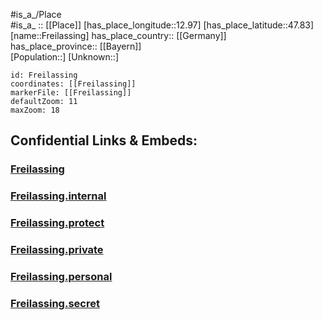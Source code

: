﻿---
location: [47.83,12.97] 
mapzoom: [7,12] 
mapmarker: city 
type: City
tags:
- geo/City


SpocWebEntityId: 30258
isDeleted: false
confidential: public

---
#is_a_/Place  
#is_a_ :: [[Place]] 
[has_place_longitude::12.97] 
[has_place_latitude::47.83] 
[name::Freilassing] 
has_place_country:: [[Germany]]  
has_place_province:: [[Bayern]]  
[Population::] 
[Unknown::] 


```leaflet
id: Freilassing
coordinates: [[Freilassing]] 
markerFile: [[Freilassing]] 
defaultZoom: 11 
maxZoom: 18
```


## Confidential Links & Embeds: 

### [Freilassing](/_public/Earth/Continent/Europe/Europe~Central/Germany/Germany~West/Bayern/counties~Bayern/Berchtesgadener_Land/cities~Berchtesgaden/Freilassing.md) 

### [Freilassing.internal](/_internal/Earth/Continent/Europe/Europe~Central/Germany/Germany~West/Bayern/counties~Bayern/Berchtesgadener_Land/cities~Berchtesgaden/Freilassing.internal.md) 

### [Freilassing.protect](/_protect/Earth/Continent/Europe/Europe~Central/Germany/Germany~West/Bayern/counties~Bayern/Berchtesgadener_Land/cities~Berchtesgaden/Freilassing.protect.md) 

### [Freilassing.private](/_private/Earth/Continent/Europe/Europe~Central/Germany/Germany~West/Bayern/counties~Bayern/Berchtesgadener_Land/cities~Berchtesgaden/Freilassing.private.md) 

### [Freilassing.personal](/_personal/Earth/Continent/Europe/Europe~Central/Germany/Germany~West/Bayern/counties~Bayern/Berchtesgadener_Land/cities~Berchtesgaden/Freilassing.personal.md) 

### [Freilassing.secret](/_secret/Earth/Continent/Europe/Europe~Central/Germany/Germany~West/Bayern/counties~Bayern/Berchtesgadener_Land/cities~Berchtesgaden/Freilassing.secret.md) 
